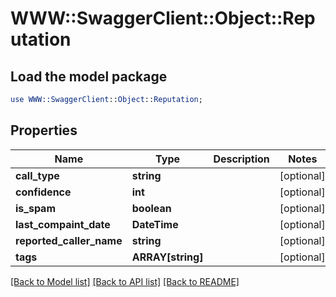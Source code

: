 # WWW::SwaggerClient::Object::Reputation

## Load the model package
```perl
use WWW::SwaggerClient::Object::Reputation;
```

## Properties
Name | Type | Description | Notes
------------ | ------------- | ------------- | -------------
**call_type** | **string** |  | [optional] 
**confidence** | **int** |  | [optional] 
**is_spam** | **boolean** |  | [optional] 
**last_compaint_date** | **DateTime** |  | [optional] 
**reported_caller_name** | **string** |  | [optional] 
**tags** | **ARRAY[string]** |  | [optional] 

[[Back to Model list]](../README.md#documentation-for-models) [[Back to API list]](../README.md#documentation-for-api-endpoints) [[Back to README]](../README.md)


